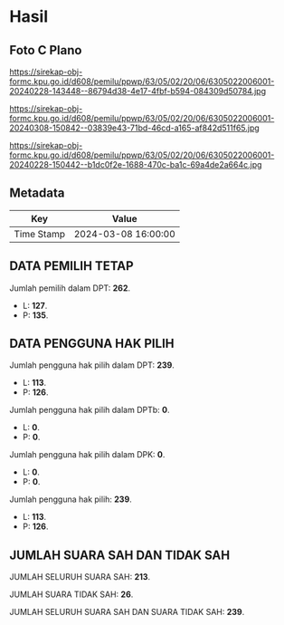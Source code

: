 # Hasil

## Foto C Plano

https://sirekap-obj-formc.kpu.go.id/d608/pemilu/ppwp/63/05/02/20/06/6305022006001-20240228-143448--86794d38-4e17-4fbf-b594-084309d50784.jpg

https://sirekap-obj-formc.kpu.go.id/d608/pemilu/ppwp/63/05/02/20/06/6305022006001-20240308-150842--03839e43-71bd-46cd-a165-af842d511f65.jpg

https://sirekap-obj-formc.kpu.go.id/d608/pemilu/ppwp/63/05/02/20/06/6305022006001-20240228-150442--b1dc0f2e-1688-470c-ba1c-69a4de2a664c.jpg


## Metadata

| Key        | Value               |
| ---------- | ------------------- |
| Time Stamp | 2024-03-08 16:00:00 |


## DATA PEMILIH TETAP

Jumlah pemilih dalam DPT: **262**.
 * L: **127**.
 * P: **135**.

## DATA PENGGUNA HAK PILIH

Jumlah pengguna hak pilih dalam DPT: **239**.
 * L: **113**.
 * P: **126**.

Jumlah pengguna hak pilih dalam DPTb: **0**.
 * L: **0**.
 * P: **0**.

Jumlah pengguna hak pilih dalam DPK: **0**.
 * L: **0**.
 * P: **0**.

Jumlah pengguna hak pilih: **239**.
 * L: **113**.
 * P: **126**.

## JUMLAH SUARA SAH DAN TIDAK SAH

JUMLAH SELURUH SUARA SAH: **213**.

JUMLAH SUARA TIDAK SAH: **26**.

JUMLAH SELURUH SUARA SAH DAN SUARA TIDAK SAH: **239**.


